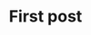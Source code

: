 ---
title: 'First post'
description: 'Lorem ipsum dolor sit amet'
pubDate: 'May 08 2025'
heroImage: '/blog-placeholder-3.jpg'
---